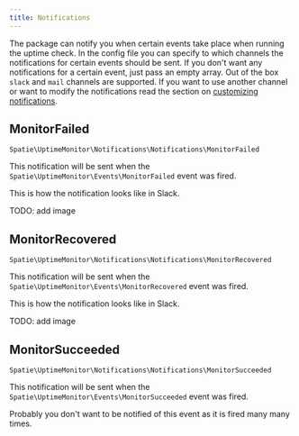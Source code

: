 ```yaml
---
title: Notifications
---
```


The package can notify you when certain events take place when running the uptime check. In the config file you can specify to which channels the notifications for certain events should be sent. If you don't want any notifications for a certain event, just pass an empty array. Out of the box `slack` and `mail` channels are supported. If you want to use another channel or want to modify the notifications read the section on [customizing notifications](https://docs.spatie.be/laravel-uptime-monitor/v1/advanced-usage/customizing-notifications).

## MonitorFailed

`Spatie\UptimeMonitor\Notifications\Notifications\MonitorFailed`

This notification will be sent when the `Spatie\UptimeMonitor\Events\MonitorFailed`  event was fired.

This is how the notification looks like in Slack.

TODO: add image

## MonitorRecovered

`Spatie\UptimeMonitor\Notifications\Notifications\MonitorRecovered`

This notification will be sent when the `Spatie\UptimeMonitor\Events\MonitorRecovered` event was fired.

This is how the notification looks like in Slack.

TODO: add image

## MonitorSucceeded

`Spatie\UptimeMonitor\Notifications\Notifications\MonitorSucceeded`

This notification will be sent when the `Spatie\UptimeMonitor\Events\MonitorSucceeded` event was fired.

Probably you don't want to be notified of this event as it is fired many many times. 